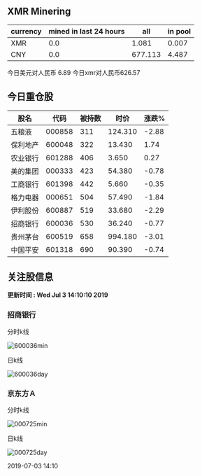 ## XMR Minering

|currency|mined in last 24 hours|all|in pool|
|---|---|---|---|
|XMR|0.0|1.081|0.007|
|CNY|0.0|677.113|4.487|

今日美元对人民币 6.89	今日xmr对人民币626.57


## 今日重仓股 

|股名|代码|被持数|时价|涨跌%|
|---|---|---|---|---|
|五粮液|000858|311|124.310|-2.88|
|保利地产|600048|322|13.430|1.74|
|农业银行|601288|406|3.650|0.27|
|美的集团|000333|423|54.380|-0.78|
|工商银行|601398|442|5.660|-0.35|
|格力电器|000651|504|57.490|-1.84|
|伊利股份|600887|519|33.680|-2.29|
|招商银行|600036|530|36.240|-0.77|
|贵州茅台|600519|658|994.180|-3.01|
|中国平安|601318|690|90.390|-0.74|

## 关注股信息
**更新时间 : Wed Jul  3 14:10:10 2019**
### 招商银行 
分时k线

![600036min](http://image.sinajs.cn/newchart/min/n/sh600036.gif)

日k线

![600036day](http://image.sinajs.cn/newchart/daily/n/sh600036.gif)

### 京东方Ａ 
分时k线

![000725min](http://image.sinajs.cn/newchart/min/n/sz000725.gif)

日k线

![000725day](http://image.sinajs.cn/newchart/daily/n/sz000725.gif)

2019-07-03 14:10